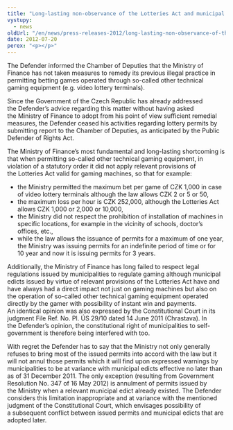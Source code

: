 ```yaml
---
title: "Long-lasting non-observance of the Lotteries Act and municipal edicts"
vystupy:
  - news
oldUrl: "/en/news/press-releases-2012/long-lasting-non-observance-of-the-lotteries-act-and-municipal-edicts/"
date: 2012-07-20
perex: "<p></p>"
---
```


<!-- imported from the old website -->

<p>The Defender informed the Chamber of Deputies that the Ministry of Finance has not taken measures to remedy its previous illegal practice in permitting betting games operated through so-called other technical gaming equipment (e.g. video lottery terminals).  </p><p>Since the Government of the Czech Republic has already addressed the Defender’s advice regarding this matter without having asked the Ministry of Finance to adopt from his point of view sufficient remedial measures, the Defender ceased his activities regarding lottery permits by submitting report to the Chamber of Deputies, as anticipated by the Public Defender of Rights Act.  </p><p>The Ministry of Finance’s most fundamental and long-lasting shortcoming is that when permitting so-called other technical gaming equipment, in violation of a statutory order it did not apply relevant provisions of the Lotteries Act valid for gaming machines, so that for example:</p><ul><li>the Ministry permitted the maximum bet per game of CZK 1,000 in case of video lottery terminals although the law allows CZK 2 or 5 or 50,</li><li>the maximum loss per hour is CZK 252,000, although the Lotteries Act allows CZK 1,000 or 2,000 or 10,000,</li><li>the Ministry did not respect the prohibition of installation of machines in specific locations, for example in the vicinity of schools, doctor’s offices, etc., </li><li>while the law allows the issuance of permits for a maximum of one year, the Ministry was issuing permits for an indefinite period of time or for 10 year and now it is issuing permits for 3 years. </li></ul><p>Additionally, the Ministry of Finance has long failed to respect legal regulations issued by municipalities to regulate gaming although municipal edicts issued by virtue of relevant provisions of the Lotteries Act have and have always had a direct impact not just on gaming machines but also on the operation of so-called other technical gaming equipment operated directly by the gamer with possibility of instant win and payments. An identical opinion was also expressed by the Constitutional Court in its judgment File Ref. No. Pl. ÚS 29/10 dated 14 June 2011 (Chrastava). In the Defender’s opinion, the constitutional right of municipalities to self-government is therefore being interfered with too.  </p><p>With regret the Defender has to say that the Ministry not only generally refuses to bring most of the issued permits into accord with the law but it will not annul those permits which it will find upon expressed warnings by municipalities to be at variance with municipal edicts effective no later than as of 31 December 2011. The only exception (resulting from Government Resolution No. 347 of 16 May 2012) is annulment of permits issued by the Ministry when a relevant municipal edict already existed. The Defender considers this limitation inappropriate and at variance with the mentioned judgment of the Constitutional Court, which envisages possibility of a subsequent conflict between issued permits and municipal edicts that are adopted later.</p>
